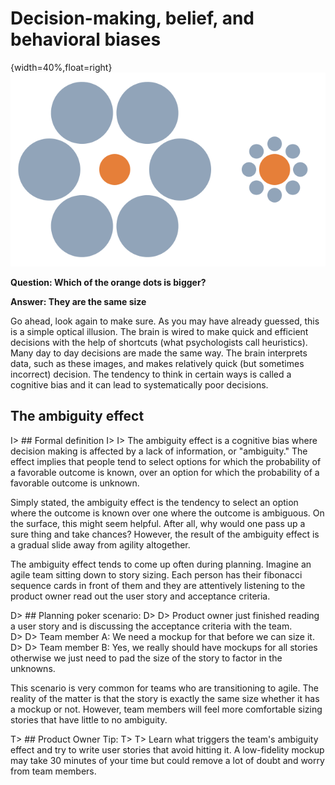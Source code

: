 # Decision-making, belief, and behavioral biases

{width=40%,float=right}
![Mond-vergleich Illusion](images/1_optical-illusion.png)

**Question: Which of the orange dots is bigger?**

**Answer: They are the same size**

Go ahead, look again to make sure. As you may have already guessed, this is a simple optical illusion.  The brain is wired to make quick and efficient decisions with the help of shortcuts (what psychologists call heuristics).  Many day to day decisions are made the same way. The brain interprets data, such as these images, and makes relatively quick (but sometimes incorrect) decision.  The tendency to think in certain ways is called a cognitive bias and it can lead to systematically poor decisions.

## The ambiguity effect

I> ## Formal definition
I>
I> The ambiguity effect is a cognitive bias where decision making is affected by a lack of information, or "ambiguity." The effect implies that people tend to select options for which the probability of a favorable outcome is known, over an option for which the probability of a favorable outcome is unknown.

Simply stated, the ambiguity effect is the tendency to select an option where the outcome is known over one where the outcome is ambiguous.  On the surface, this might seem helpful.  After all, why would one pass up a sure thing and take chances?  However, the result of the ambiguity effect is a gradual slide away from agility altogether.

The ambiguity effect tends to come up often during planning.  Imagine an agile team sitting down to story sizing.  Each person has their fibonacci sequence cards in front of them and they are attentively listening to the product owner read out the user story and acceptance criteria.

D> ## Planning poker scenario:
D>
D> Product owner just finished reading a user story and is discussing the acceptance criteria with the team.  
D>
D> Team member A: We need a mockup for that before we can size it.  
D>
D> Team member B: Yes, we really should have mockups for all stories otherwise we just need to pad the size of the story to factor in the unknowns.

This scenario is very common for teams who are transitioning to agile.  The reality of the matter is that the story is exactly the same size whether it has a mockup or not.  However, team members will feel more comfortable sizing stories that have little to no ambiguity.

T> ## Product Owner Tip:
T>
T> Learn what triggers the team's ambiguity effect and try to write user stories that avoid hitting it.  A low-fidelity mockup may take 30 minutes of your time but could remove a lot of doubt and worry from team members.
